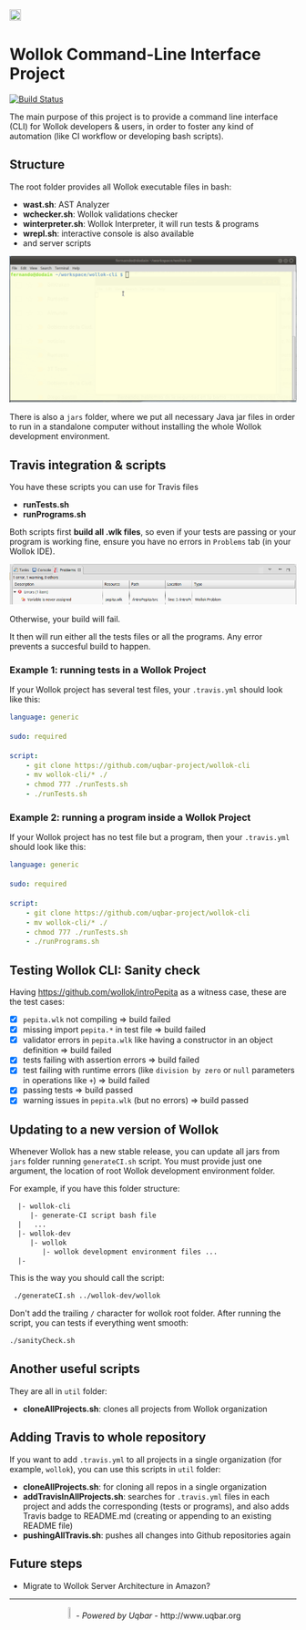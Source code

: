 <image src="./images/wollokCLILogo.png" height="20%" width="20%"/>

<!-- http://patorjk.com/software/taag/#p=display&f=Larry%203D&t=cli -->

# Wollok Command-Line Interface Project

[![Build Status](https://travis-ci.org/uqbar-project/wollok-cli.svg?branch=master)](https://travis-ci.org/uqbar-project/wollok-cli)

The main purpose of this project is to provide a command line interface (CLI) for Wollok developers & users, in order to foster any kind of automation (like CI workflow or developing bash scripts).

## Structure

The root folder provides all Wollok executable files in bash:

- **wast.sh**: AST Analyzer
- **wchecker.sh**: Wollok validations checker
- **winterpreter.sh**: Wollok Interpreter, it will run tests & programs
- **wrepl.sh**: interactive console is also available
- and server scripts

![](images/wollokConsole.gif)

There is also a `jars` folder, where we put all necessary Java jar files in order to run in a standalone computer without installing the whole Wollok development environment.

## Travis integration & scripts

You have these scripts you can use for Travis files

- **runTests.sh**
- **runPrograms.sh**

Both scripts first **build all .wlk files**, so even if your tests are passing or your program is working fine, ensure you have no errors in `Problems` tab (in your Wollok IDE).

![image](images/wollokProblems.png)

Otherwise, your build will fail.

It then will run either all the tests files or all the programs. Any error prevents a succesful build to happen.

### Example 1: running tests in a Wollok Project

If your Wollok project has several test files, your `.travis.yml` should look like this:

```yml
language: generic

sudo: required

script:
    - git clone https://github.com/uqbar-project/wollok-cli
    - mv wollok-cli/* ./
    - chmod 777 ./runTests.sh
    - ./runTests.sh
```

### Example 2: running a program inside a Wollok Project

If your Wollok project has no test file but a program, then your `.travis.yml` should look like this:

```yml
language: generic

sudo: required

script:
    - git clone https://github.com/uqbar-project/wollok-cli
    - mv wollok-cli/* ./
    - chmod 777 ./runTests.sh
    - ./runPrograms.sh
```

## Testing Wollok CLI: Sanity check

Having https://github.com/wollok/introPepita as a witness case, these are the test cases:

- [x] `pepita.wlk` not compiling => build failed
- [x] missing import `pepita.*` in test file => build failed
- [x] validator errors in `pepita.wlk` like having a constructor in an object definition => build failed
- [x] tests failing with assertion errors => build failed
- [x] test failing with runtime errors (like `division by zero` or `null` parameters in operations like `+`) => build failed
- [x] passing tests => build passed
- [x] warning issues in `pepita.wlk` (but no errors) => build passed

## Updating to a new version of Wollok

Whenever Wollok has a new stable release, you can update all jars from `jars` folder running `generateCI.sh` script. You must provide just one argument, the location of root Wollok development environment folder.

For example, if you have this folder structure:

```
  |- wollok-cli
     |- generate-CI script bash file
  |   ...
  |- wollok-dev
     |- wollok
        |- wollok development environment files ...
  |-
```

This is the way you should call the script:

```bash
 ./generateCI.sh ../wollok-dev/wollok
```

Don't add the trailing `/` character for wollok root folder. After running the script, you can tests if everything went smooth:

```bash
./sanityCheck.sh
```

## Another useful scripts

They are all in `util` folder:

- **cloneAllProjects.sh**: clones all projects from Wollok organization

## Adding Travis to whole repository

If you want to add `.travis.yml` to all projects in a single organization (for example, `wollok`), you can use this scripts in `util` folder:

- **cloneAllProjects.sh**: for cloning all repos in a single organization
- **addTravisInAllProjects.sh**: searches for `.travis.yml` files in each project and adds the corresponding (tests or programs), and also adds Travis badge to README.md (creating or appending to an existing README file)
- **pushingAllTravis.sh**: pushes all changes into Github repositories again

## Future steps

- Migrate to Wollok Server Architecture in Amazon?

___

<div style="width: 100%; text-align: center; margin: auto;">
    <image src="./images/uqbarLogo.png" height="3%" width="3%"/> - <i>Powered by Uqbar</i> - http://www.uqbar.org
</div>
